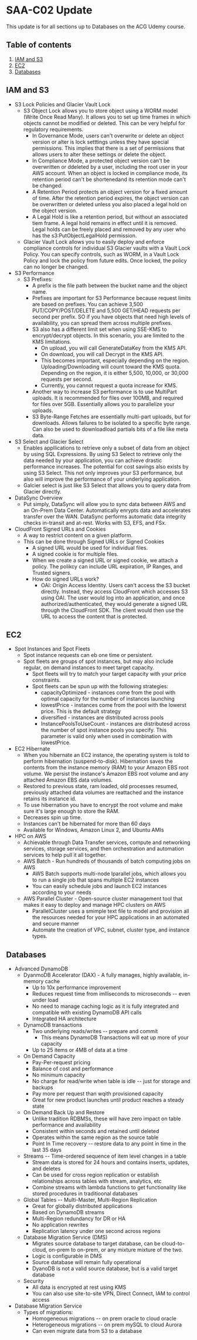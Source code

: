 # SAA-C02 Update

This update is for all sections up to Databases on the ACG Udemy course.

## Table of contents
1. [IAM and S3](#iam-and-s3)
2. [EC2](#ec2)
3. [Databases](#databases)

## IAM and S3
* S3 Lock Policies and Glacier Vault Lock
  * S3 Object Lock allows you to store object using a WORM model (Write Once Read Many). It allows you to set up time frames in which objects cannot be modified or deleted. This can be very helpful for regulatory requirements.
    * In Governance Mode, users can't overwrite or delete an object version or alter is lock setttings unless they have special permissions. This implies that there is a set of permissions that allows users to alter these settings or delete the object.
    * In Compliance Mode, a protected object version can't be overwritten or ddeleted by a user, including the root user in your AWS account. When an object is locked in compliance mode, its retention period can't be shortenedand its retention mode can't be changed.
    * A Retention Period protects an object version for a fixed amount of time. After the retention period expires, the object version can be overwritten or deleted unless you also placed a legal hold on the object version.
    * A Legal Hold is like a retention period, but without an associated tiem frame. A legal hold remains in effect until it is removed. Legal holds can be freely placed and removed by any user who has the s3:PutObjectLegalHold permission.
  * Glacier Vault Lock allows you to easily deploy and enforce compliance controls for individual S3  Glacier vaults with a Vault Lock Policy. You can specify controls, such as WORM, in a Vault Lock Policy and lock the policy from future edits. Once locked, the policy can no longer be changed.
* S3 Performance
  * S3 Prefixes:
    * A prefix is the file path between the bucket name and the object name.
    * Prefixes are important for S3 Performance because request limits are based on prefixes. You can achieve 3,500 PUT/COPY/POST/DELETE and 5,500 GET/HEAD requests per second per prefix. SO if you have objects that need high levels of availability, you can spread them across multiple prefixes.
    * S3 also has a different limit set when using SSE-KMS to encrypt/decrypt objects. In this scenario, you are limited to the KMS limitations.
      * On upload, you will call GenerateDataKey from the KMS API.
      * On download, you will call Decrypt in the KMS API.
      * This becomes important, especially depending on the region. Uploading/Downloading will count toward the KMS quota. Depending on the region, it is either 5,500, 10,000, or 30,000 requests per second.
      * Currently, you cannot request a quota increase for KMS.
    * Another way to increase S3 performance is to use MultiPart uploads. It is recommended for files over 100MB, and required for files over 5GB. Essentially allows you to parallelize your uploads.
    * S3 Byte-Range Fetches are essentially multi-part uploads, but for downloads. Allows failures to be isolated to a specific byte range. Can also be used to downloadload partials bits of a file like meta data. 
* S3 Select and Glacier Select
  * Enables appllications to retrieve only a subset of data from an object by using SQL Expressions. By using S3 Select to retrieve only the data needed by your application, you can achieve drastic performance increases. The potential for cost savings also exists by using S3 Select. This not only improves your S3 performance, but also will improve the performance of your underlying application.
  * Galcier select is just like S3 Select that allows you to query data from Glacier directly.
* DataSync Overview
  * Put simply, DataSync will allow you to sync data between AWS and an On-Prem Data Center. Automatically enrypts data and accelerates transfer over the WAN. DataSync performs automatic data integrity checks in-transit and at-rest. Works with S3, EFS, and FSx.
* CloudFront Signed URLs and Cookies
  * A way to restrict content on a given platform.
  * This can be done through Signed URLs or Signed Cookies
    * A signed URL would be used for individual files.
    * A signed cookie is for multiple files.
    * When we create a signed URL or signed cookie, we attach a policy. The polikcy can include URL expiration, IP Ranges, and Trusted signers.
    * How do signed URLs work?
      * OAI: Origin Access Identity. Users can't access the S3 bucket directly. Instead, they access CloudFront which accesses S3 using OAI. The user would log into an application, and once authorized/authenticated, they would generate a signed URL through the CloudFront SDK. The client would then use the URL to access the content that is protected.

## EC2
* Spot Instances and Spot Fleets
  * Spot instance requests can eb one time or persistent.
  * Spot fleets are groups of spot instances, but may also include regular, on demand instances to meet target capacity.
    * Spot fleets will try to match your target capacity with your price constraints.
    * Spot fleets can be spun up with the following strategies:
      * capacityOptimized - instances come from the pool with optimal capacity for the number of instances launching
      * lowestPrice - instances come from the pool with the lowerst price. This is the default strategy
      * diversified - instances are distributed across pools
      * InstancePoolsToUseCount - instances are distributesd across the number of spot instance pools you specify. This parameter is valid only when used in combination with lowestPrice.
* EC2 Hibernate
  * When you hibernate an EC2 instance, the operating system is told to perform hibernation (suspend-to-disk). Hibernation saves the contents from the instance memory (RAM) to your Amazon EBS root volume. We persist the instance's Amazon EBS root volume and any attached Amazon EBS data volumes.
  * Restored to previous state, ram loaded, old processes resumed, previously attached data volumes are reattached and the instance retains its instance id.
  * To use hibernation you have to encrypt the root volume and make sure it's large enough to store the RAM.
  * Decreases spin up time.
  * Instances can't be hibernated for more than 60 days
  * Available for Windows, Amazon Linux 2, and Ubuntu AMIs
* HPC on AWS
  * Achievable through Data Transfer services, compute and networking services, storage services, and then orchestration and automation services to help pull it all together.
  * AWS Batch - Run hundreds of thousands of batch computing jobs on AWS
    * AWS Batch supports multi-node lparallel jobs, which allows you to run a single job that spans multiple EC2 instances
    * You can easily schedule jobs and launch EC2 instances according to your needs
  * AWS Parallel Cluster - Open-source cluster management tool that makes it easy to deploy and manage HPC clusters on AWS
    * ParallelCluster uses a smimple text file to model and provision all the resources needed for your HPC applications in an automated and secure manner
    * Automate the creation of VPC, subnet, cluster type, and instance types.

## Databases
* Advanced DynamoDB
  * DyanmoDB Accelerator (DAX) - A fully manages, highly available, in-memory cache
    * Up to 10x performance improvement
    * Reduces request time from imlliseconds to microseconds -- even under load
    * No need to manage caching logic as it is fully integrated and compatible with existing DynamoDB API calls
    * Integrated HA architecture
  * DynamoDB transactions
    * Two underlying reads/writes -- prepare and commit
      * This means DynamoDB Transactions will eat up more of your capacity
    * Up to 25 items or 4MB of data at a time
  * On Demand Capacity
    * Pay-Per-request pricing
    * Balance of cost and performance
    * No minimum capacity
    * No charge for read/write when table is idle -- just for storage and backups
    * Pay more per request than wqith provisioned capacity
    * Great for new product launches until product reaches a steady state
  * On Demand Back Up and Restore
    * Unlike tradition RDBMSs, these will have zero impact on table performance and availability
    * Consistent within seconds and retained until deleted
    * Operates within the same region as the source table
    * Point In Time recovery -- restore data to any point in time in the last 35 days
  * Streams -- Time-ordered sequence of item level changes in a table
    * Stream data is stored for 24 hours and contains inserts, updates, and deletes
    * Can be used for cross region replication or establish relationships across tables with stream, analytics, etc
    * Combine streams with lambda functions to get functionality like stored procedures in traditioonal databases
  * Global Tables -- Multi-Master, Multi-Region Replication
    * Great for globally distributed applications
    * Based on DynamoDB streams
    * Multi-Region redundancy for DR or HA
    * No application rewrites
    * Replication latency under one second across regions
  * Database Migration Service (DMS)
    * Migrates source database to target database, can be cloud-to-cloud, on-prem to on-prem, or any mixture mixture of the two.
    * Logic is configurable in DMS
    * Source database will remain fully operational
    * DyanoDB is not a valid source database, but is a valid target database
  * Security
    * All data is encrypted at rest using KMS
    * You can also use site-to-site VPN, Direct Connect, IAM to control access
* Database Migration Service
  * Types of migrations:
    * Homogeneous migrations -- on prem oracle to cloud oracle
    * Heterogeneous migrations -- on prem mySQL to cloud Aurora
    * Can even migrate data from S3 to a database
